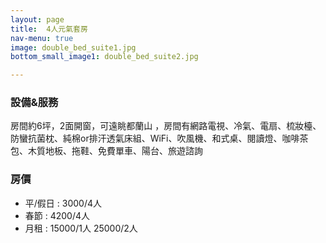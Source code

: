 ```yaml
---
layout: page
title:  4人元氣套房
nav-menu: true
image: double_bed_suite1.jpg
bottom_small_image1: double_bed_suite2.jpg

---
```

### 設備&服務
房間約6坪，2面開窗，可遠眺都蘭山 ，房間有網路電視、冷氣、電扇、梳妝檯、防蠻抗菌枕、純棉or排汗透氣床組、WiFi、吹風機、和式桌、閱讀燈、咖啡茶包、木質地板、拖鞋、免費單車、陽台、旅遊諮詢
###  房價
* 平/假日 : 3000/4人
* 春節 : 4200/4人
* 月租 :
	 15000/1人
	 25000/2人
